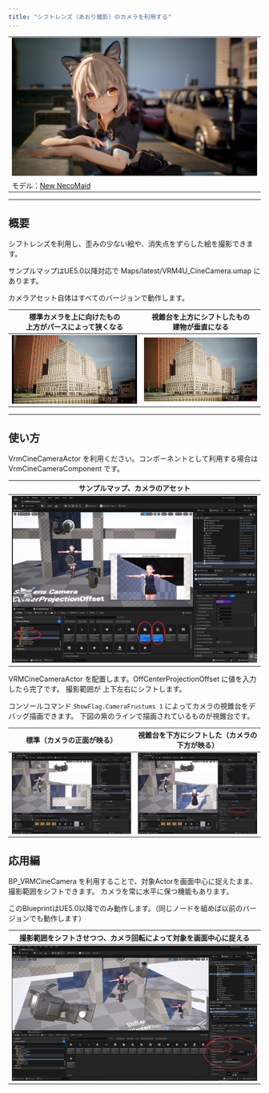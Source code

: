 ```yaml
---
title: "シフトレンズ（あおり撮影）のカメラを利用する"
---
```


||
|-|
|[![](./assets/images/small/04c_top.png)](../assets/images/04c_top.png)|
|モデル：[New NecoMaid](https://booth.pm/ja/items/4252664)|

----

## 概要

シフトレンズを利用し、歪みの少ない絵や、消失点をずらした絵を撮影できます。

サンプルマップはUE5.0以降対応で Maps/latest/VRM4U_CineCamera.umap にあります。

カメラアセット自体はすべてのバージョンで動作します。

|標準カメラを上に向けたもの<br>上方がパースによって狭くなる|視錐台を上方にシフトしたもの<br>建物が垂直になる|
|-|-|
|[![](./assets/images/small/04c_b1.png)](../assets/images/04c_b1.png)|[![](./assets/images/small/04c_b2.png)](../assets/images/04c_b2.png)|


----

## 使い方

VrmCineCameraActor を利用ください。コンポーネントとして利用する場合は VrmCineCameraComponent です。

|サンプルマップ、カメラのアセット|
|-|
|[![](./assets/images/small/04c_a1.png)](../assets/images/04c_a1.png)|

VRMCineCameraActor を配置します。OffCenterProjectionOffset に値を入力したら完了です。
撮影範囲が 上下左右にシフトします。

コンソールコマンド `ShowFlag.CameraFrustums 1` によってカメラの視錐台をデバッグ描画できます。
下図の紫のラインで描画されているものが視錐台です。

|標準（カメラの正面が映る）|視錐台を下方にシフトした（カメラの下方が映る）|
|-|-|
|[![](./assets/images/small/04c_c2.png)](../assets/images/04c_c2.png)|[![](./assets/images/small/04c_c1.png)](../assets/images/04c_c1.png)|

## 応用編

BP_VRMCineCamera を利用することで、対象Actorを画面中心に捉えたまま、撮影範囲をシフトできます。
カメラを常に水平に保つ機能もあります。

このBlueprintはUE5.0以降でのみ動作します。（同じノードを組めば以前のバージョンでも動作します）


|撮影範囲をシフトさせつつ、カメラ回転によって対象を画面中心に捉える|
|-|
|[![](./assets/images/small/04c_d1.png)](../assets/images/04c_d1.png)|
